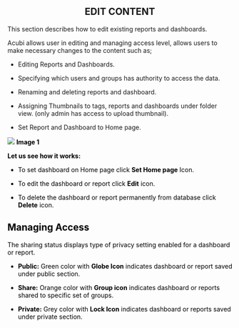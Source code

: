 


<center><h2>EDIT CONTENT</h2></center>

This section describes how to edit existing reports and dashboards. 

Acubi allows user in editing and managing access level, allows  users to make necessary changes to the content such as;

   -  Editing Reports and Dashboards.
   
   -  Specifying which users and groups has authority to access the data.
   
   -  Renaming and deleting reports and dashboard.
   
   - Assigning Thumbnails to tags, reports and dashboards under folder view. (only admin has access to upload thumbnail).
   
   -  Set Report and Dashboard to Home page.
   
   ![
](https://raw.githubusercontent.com/sv18042016/fp1/2c3e9b591017dd6316a4091ad35abfae69bf2082/images/New_version5/UD_Edit_Content_Image1.png)
<b><font color = "Black"> Image 1</b>

<b>Let us see how it works:</b>

- To set dashboard on Home page click <b>Set Home page</b> Icon.

- To edit the dashboard or report click  <B>Edit</B>  icon.

- To delete the dashboard or report permanently from database click <b>Delete</b>  icon.

## Managing Access

The sharing status displays type of privacy setting enabled for a dashboard or report.

 -   <B>Public:</B> Green color  with <b>Globe Icon</b> indicates dashboard or report saved under public section.
 
 -   <B>Share:</b> Orange color with <b>Group icon</b> indicates dashboard or reports shared to specific set of groups.
 
 -   <b>Private:</B> Grey color with <b>Lock Icon</b> indicates dashboard or reports saved under private section.

<!--stackedit_data:
eyJoaXN0b3J5IjpbLTg0MzQxNjI2OCwxNDU4NzY5OTQsLTg1Nj
kyMTYxOSwxMTgwNDQ4ODMxLDEzOTc1MDc3NDUsLTY4MTU4ODAz
MSwtMTE5NDE2ODM3MywtMTU3MDU2NzMwNywtMTE5NDE2ODM3My
wxNTE1MDg2MDExLC03MDgyNTIwNTEsLTE1NTEyNTQ1NTcsLTgy
MjQwOTk4NywtMTQ0NDQ5MzEwNSwtMTU5MjMxMTQyNiwtMTU1Mz
U2OTU3NSw3NTE2MDAyNDYsLTE1OTQ3MDcxNV19
-->